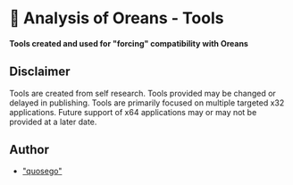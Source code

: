 #  🔎 Analysis of Oreans - Tools 

#### Tools created and used for "forcing" compatibility with Oreans 

## Disclaimer

Tools are created from self research. Tools provided may be changed or delayed in publishing. Tools are primarily focused on multiple targeted x32 applications. Future support of x64 applications may or may not be provided at a later date.


## Author

* ["quosego"][ref-SELF] 




[ref-SELF]: https://github.com/quosego
